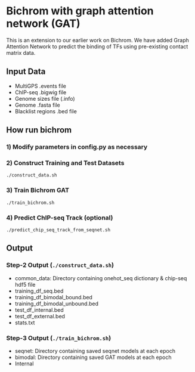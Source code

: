 # Bichrom with graph attention network (GAT)
This is an extension to our earlier work on Bichrom. We have added Graph Attention Network to predict the binding of TFs using pre-existing contact matrix data.

## Input Data

- MultiGPS .events file
- ChIP-seq .bigwig file
- Genome sizes file (.info)
- Genome .fasta file
- Blacklist regions .bed file

## How run bichrom

### 1) Modify parameters in config.py as necessary

### 2) Construct Training and Test Datasets
`./construct_data.sh`

### 3) Train Bichrom GAT
`./train_bichrom.sh`

### 4) Predict ChIP-seq Track (optional)
`./predict_chip_seq_track_from_seqnet.sh`

## Output

### Step-2 Output (`./construct_data.sh`)
- common_data: Directory containing onehot_seq dictionary & chip-seq hdf5 file 
- training_df_seq.bed
- training_df_bimodal_bound.bed
- training_df_bimodal_unbound.bed
- test_df_internal.bed
- test_df_external.bed
- stats.txt

### Step-3 Output (`./train_bichrom.sh`)
- seqnet: Directory containing saved seqnet models at each epoch
- bimodal: Directory containing saved GAT models at each epoch
- Internal

